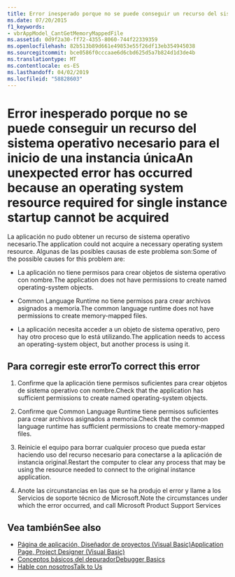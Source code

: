 ```yaml
---
title: Error inesperado porque no se puede conseguir un recurso del sistema operativo necesario para el inicio de una instancia única
ms.date: 07/20/2015
f1_keywords:
- vbrAppModel_CantGetMemoryMappedFile
ms.assetid: 0d9f2a30-ff72-4355-8060-744f22339359
ms.openlocfilehash: 82b513b89d661e49853e55f26df13eb354945038
ms.sourcegitcommit: bce0586f0cccaae6d6cbd625d5a7b824d1d3de4b
ms.translationtype: MT
ms.contentlocale: es-ES
ms.lasthandoff: 04/02/2019
ms.locfileid: "58828603"
---
```

# <a name="an-unexpected-error-has-occurred-because-an-operating-system-resource-required-for-single-instance-startup-cannot-be-acquired"></a><span data-ttu-id="e5c8e-102">Error inesperado porque no se puede conseguir un recurso del sistema operativo necesario para el inicio de una instancia única</span><span class="sxs-lookup"><span data-stu-id="e5c8e-102">An unexpected error has occurred because an operating system resource required for single instance startup cannot be acquired</span></span>
<span data-ttu-id="e5c8e-103">La aplicación no pudo obtener un recurso de sistema operativo necesario.</span><span class="sxs-lookup"><span data-stu-id="e5c8e-103">The application could not acquire a necessary operating system resource.</span></span> <span data-ttu-id="e5c8e-104">Algunas de las posibles causas de este problema son:</span><span class="sxs-lookup"><span data-stu-id="e5c8e-104">Some of the possible causes for this problem are:</span></span>  
  
-   <span data-ttu-id="e5c8e-105">La aplicación no tiene permisos para crear objetos de sistema operativo con nombre.</span><span class="sxs-lookup"><span data-stu-id="e5c8e-105">The application does not have permissions to create named operating-system objects.</span></span>  
  
-   <span data-ttu-id="e5c8e-106">Common Language Runtime no tiene permisos para crear archivos asignados a memoria.</span><span class="sxs-lookup"><span data-stu-id="e5c8e-106">The common language runtime does not have permissions to create memory-mapped files.</span></span>  
  
-   <span data-ttu-id="e5c8e-107">La aplicación necesita acceder a un objeto de sistema operativo, pero hay otro proceso que lo está utilizando.</span><span class="sxs-lookup"><span data-stu-id="e5c8e-107">The application needs to access an operating-system object, but another process is using it.</span></span>  
  
## <a name="to-correct-this-error"></a><span data-ttu-id="e5c8e-108">Para corregir este error</span><span class="sxs-lookup"><span data-stu-id="e5c8e-108">To correct this error</span></span>  
  
1.  <span data-ttu-id="e5c8e-109">Confirme que la aplicación tiene permisos suficientes para crear objetos de sistema operativo con nombre.</span><span class="sxs-lookup"><span data-stu-id="e5c8e-109">Check that the application has sufficient permissions to create named operating-system objects.</span></span>  
  
2.  <span data-ttu-id="e5c8e-110">Confirme que Common Language Runtime tiene permisos suficientes para crear archivos asignados a memoria.</span><span class="sxs-lookup"><span data-stu-id="e5c8e-110">Check that the common language runtime has sufficient permissions to create memory-mapped files.</span></span>  
  
3.  <span data-ttu-id="e5c8e-111">Reinicie el equipo para borrar cualquier proceso que pueda estar haciendo uso del recurso necesario para conectarse a la aplicación de instancia original.</span><span class="sxs-lookup"><span data-stu-id="e5c8e-111">Restart the computer to clear any process that may be using the resource needed to connect to the original instance application.</span></span>  
  
4.  <span data-ttu-id="e5c8e-112">Anote las circunstancias en las que se ha produjo el error y llame a los Servicios de soporte técnico de Microsoft.</span><span class="sxs-lookup"><span data-stu-id="e5c8e-112">Note the circumstances under which the error occurred, and call Microsoft Product Support Services</span></span>  
  
## <a name="see-also"></a><span data-ttu-id="e5c8e-113">Vea también</span><span class="sxs-lookup"><span data-stu-id="e5c8e-113">See also</span></span>

- [<span data-ttu-id="e5c8e-114">Página de aplicación, Diseñador de proyectos (Visual Basic)</span><span class="sxs-lookup"><span data-stu-id="e5c8e-114">Application Page, Project Designer (Visual Basic)</span></span>](/visualstudio/ide/reference/application-page-project-designer-visual-basic)
- [<span data-ttu-id="e5c8e-115">Conceptos básicos del depurador</span><span class="sxs-lookup"><span data-stu-id="e5c8e-115">Debugger Basics</span></span>](/visualstudio/debugger/debugger-basics)
- [<span data-ttu-id="e5c8e-116">Hable con nosotros</span><span class="sxs-lookup"><span data-stu-id="e5c8e-116">Talk to Us</span></span>](/visualstudio/ide/talk-to-us)
